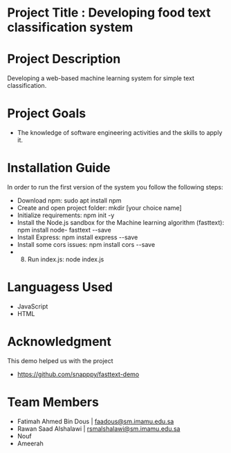 
# Project Title : Developing food text classification system
# Project Description 
Developing a web-based machine learning system for simple text classification. 
# Project Goals 
* The knowledge of software engineering activities and the skills to apply it. 
# Installation Guide
In order to run the first version of the system you follow the following steps:
* 	Download npm: sudo apt install npm
* 	Create and open project folder: mkdir [your choice name]
* 	Initialize requirements: npm init -y 
* 	Install the Node.js sandbox for the Machine learning algorithm (fasttext): npm install node- fasttext --save
* 	Install Express: npm install express --save
* 	Install some cors issues: npm install cors --save
* 	8.	Run index.js: node index.js

# Languagess Used
* JavaScript
* HTML

# Acknowledgment
This demo helped us with the project
* https://github.com/snapppy/fasttext-demo

# Team Members 
* Fatimah Ahmed Bin Dous | faadous@sm.imamu.edu.sa
* Rawan Saad Alshalawi   | rsmalshalawi@sm.imamu.edu.sa
* Nouf
* Ameerah 

